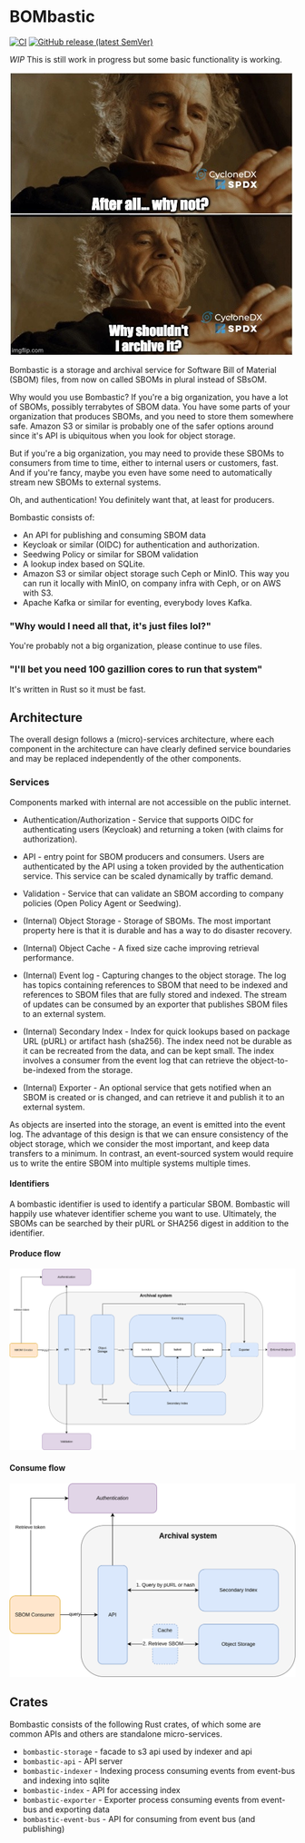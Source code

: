 # BOMbastic

[![CI](https://github.com/xkcd-2347/bombastic/workflows/CI/badge.svg)](https://github.com/xkcd-2347/bombastic/actions?query=workflow%3A%22CI%22)
[![GitHub release (latest SemVer)](https://img.shields.io/github/v/tag/xkcd-2347/bombastic?sort=semver)](https://github.com/xkcd-2347/bombastic/releases)

*WIP* This is still work in progress but some basic functionality is working.

![Bilbo](images/bilbo.jpg)

Bombastic is a storage and archival service for Software Bill of Material (SBOM) files, from now on called SBOMs in plural instead of SBsOM.

Why would you use Bombastic? If you're a big organization, you have a lot of SBOMs, possibly terrabytes of SBOM data. You have some parts of your organization that produces SBOMs, and you need to store them somewhere safe. Amazon S3 or similar is probably one of the safer options around since it's API is ubiquitous when you look for object storage.

But if you're a big organization, you may need to provide these SBOMs to consumers from time to time, either to internal users or customers, fast. And if you're fancy, maybe you even have some need to automatically stream new SBOMs to external systems.

Oh, and authentication! You definitely want that, at least for producers.

Bombastic consists of:

* An API for publishing and consuming SBOM data
* Keycloak or similar (OIDC) for authentication and authorization.
* Seedwing Policy or similar for SBOM validation 
* A lookup index based on SQLite. 
* Amazon S3 or similar object storage such Ceph or MinIO. This way you can run it locally with MinIO, on company infra with Ceph, or on AWS with S3.
* Apache Kafka or similar for eventing, everybody loves Kafka.

### "Why would I need all that, it's just files lol?"

You're probably not a big organization, please continue to use files.

### "I'll bet you need 100 gazillion cores to run that system"

It's written in Rust so it must be fast. 

## Architecture

The overall design follows a (micro)-services architecture, where each component in the architecture can have clearly defined service boundaries and may be replaced independently of the other components. 

### Services

Components marked with internal are not accessible on the public internet.

* Authentication/Authorization - Service that supports OIDC for authenticating users (Keycloak) and returning a token (with claims for authorization).

* API - entry point for SBOM producers and consumers. Users are authenticated by the API using a token provided by the authentication service. This service can be scaled dynamically by traffic demand.

* Validation - Service that can validate an SBOM according to company policies (Open Policy Agent or Seedwing).

* (Internal) Object Storage - Storage of SBOMs. The most important property here is that it is durable and has a way to do disaster recovery.

* (Internal) Object Cache - A fixed size cache improving retrieval performance.

* (Internal) Event log - Capturing changes to the object storage. The log has topics containing references to SBOM that need to be indexed and references to SBOM files that are fully stored and indexed. The stream of updates can be consumed by an exporter that publishes SBOM files to an external system.

* (Internal) Secondary Index - Index for quick lookups based on package URL (pURL) or artifact hash (sha256). The index need not be durable as it can be recreated from the data, and can be kept small. The index involves a consumer from the event log that can retrieve the object-to-be-indexed from the storage.

* (Internal) Exporter - An optional service that gets notified when an SBOM is created or is changed, and can retrieve it and publish it to an external system.

As objects are inserted into the storage, an event is emitted into the event log. The advantage of this design is that we can ensure consistency of the object storage, which we consider the most important, and keep data transfers to a minimum. In contrast, an event-sourced system would require us to write the entire SBOM into multiple systems multiple times.

#### Identifiers

A bombastic identifier is used to identify a particular SBOM. Bombastic will happily use whatever identifier scheme you want to use. Ultimately, the SBOMs can be searched by their pURL or SHA256 digest in addition to the identifier.

#### Produce flow

![produce](images/produce.png)


#### Consume flow

![consume](images/consume.png)

## Crates 

Bombastic consists of the following Rust crates, of which some are common APIs and others are standalone micro-services.

* `bombastic-storage` - facade to s3 api used by indexer and api
* `bombastic-api` - API server
* `bombastic-indexer` - Indexing process consuming events from event-bus and indexing into sqlite
* `bombastic-index` - API for accessing index
* `bombastic-exporter` - Exporter process consuming events from event-bus and exporting data
* `bombastic-event-bus` - API for consuming from event bus (and publishing)


